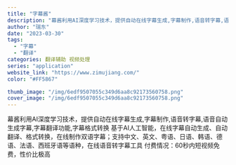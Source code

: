 ```yaml
---
title: "字幕酱"
description: "幕酱利用AI深度学习技术，提供自动在线字幕生成,字幕制作,语音转字幕,语音自动生成字幕,字幕翻译功能,字幕格式转换   "
author: "瑞东"
date: "2023-03-30"
tags:
  - "字幕"
  - "翻译"
categories: 翻译辅助 视频处理
series: "application"
website_link: "https://www.zimujiang.com/"
color: "#FF5867"

thumb_image: "/img/6edf9507055c349d6aa8c92173560758.png"
cover_image: "/img/6edf9507055c349d6aa8c92173560758.png"
---
```


幕酱利用AI深度学习技术，提供自动在线字幕生成,字幕制作,语音转字幕,语音自动生成字幕,字幕翻译功能,字幕格式转换   基于AI人工智能，在线字幕自动生成、自动翻译、格式转换，在线制作双语字幕；支持中文、英文、粤语、日语、韩语、德语、法语、西班牙语等语种，在线语音转字幕工具   付费情况：60秒内短视频免费，性价比极高 